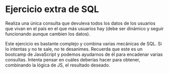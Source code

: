 # Ejercicio extra de SQL

Realiza una única consulta que devuleva todos los datos de los usuarios que vivan en el país en el que más usuarios hay (debe ser dinámico y seguir funcionando aunque cambien los datos).

Este ejercicio es bastante complejo y combina varias mecánicas de SQL. Si lo intentas y no te sale, no te desanimes. Recuerda que este es un bootcamp de JavaScript y podemos ayudarnos de él para encadenar varias consultas.
Intenta pensar en cuáles deberías hacer para obtener, combinando la lógica de JS, el resultado deseado.